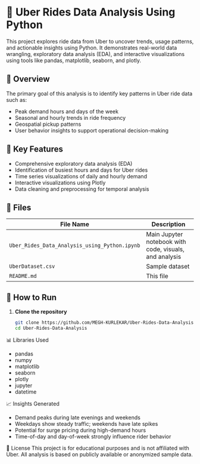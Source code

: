 # 🚖 Uber Rides Data Analysis Using Python

This project explores ride data from Uber to uncover trends, usage patterns, and actionable insights using Python. It demonstrates real-world data wrangling, exploratory data analysis (EDA), and interactive visualizations using tools like pandas, matplotlib, seaborn, and plotly.

## 📌 Overview

The primary goal of this analysis is to identify key patterns in Uber ride data such as:

- Peak demand hours and days of the week
- Seasonal and hourly trends in ride frequency
- Geospatial pickup patterns
- User behavior insights to support operational decision-making

## 🧪 Key Features

- Comprehensive exploratory data analysis (EDA)
- Identification of busiest hours and days for Uber rides
- Time series visualizations of daily and hourly demand
- Interactive visualizations using Plotly
- Data cleaning and preprocessing for temporal analysis

## 📁 Files

| File Name                                     | Description                                            |
|-----------------------------------------------|--------------------------------------------------------|
| `Uber_Rides_Data_Analysis_using_Python.ipynb` | Main Jupyter notebook with code, visuals, and analysis |
| `UberDataset.csv`                            | Sample dataset                                         |
| `README.md`                                   | This file                                              |


## 🔧 How to Run

1. **Clone the repository**
   ```bash
   git clone https://github.com/MEGH-KURLEKAR/Uber-Rides-Data-Analysis.git
   cd Uber-Rides-Data-Analysis


📊 Libraries Used
- pandas
- numpy
- matplotlib
- seaborn
- plotly
- jupyter
- datetime

📈 Insights Generated
- Demand peaks during late evenings and weekends
- Weekdays show steady traffic; weekends have late spikes
- Potential for surge pricing during high-demand hours
- Time-of-day and day-of-week strongly influence rider behavior

📜 License
This project is for educational purposes and is not affiliated with Uber. All analysis is based on publicly available or anonymized sample data.
